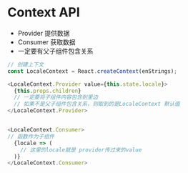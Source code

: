 # Context API
- Provider 提供数据
- Consumer 获取数据
- 一定要有父子组件包含关系

```javascript
// 创建上下文
const LocaleContext = React.createContext(enStrings);

<LocaleContext.Provider value={this.state.locale}>
  {this.props.children}
  // 一定要将子组件内容包含到里边
  // 如果不是父子组件包含关系，则取到的是LocaleContext 默认值
</LocaleContext.Provider>


<LocaleContext.Consumer>
// 函数作为子组件
  {locale => (
    // 这里的locale就是 provider传过来的value
  )}
</LocaleContext.Consumer>

```